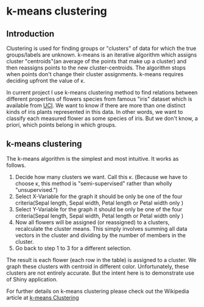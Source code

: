 
<?xml version="1.0" encoding="utf-8"?>
<!DOCTYPE html PUBLIC "-//W3C//DTD XHTML 1.0 Strict//EN"
"http://www.w3.org/TR/xhtml1/DTD/xhtml1-strict.dtd">
<html xmlns="http://www.w3.org/1999/xhtml" lang="en" xml:lang="en">
<head>
<title>k-means clustering</title>
<meta  http-equiv="Content-Type" content="text/html;charset=utf-8" />
<meta  name="generator" content="Org-mode" />
</head>
<body>
<div id="content">
<h1 class="title">k-means clustering</h1>

<div class="summary"><h2>Introduction</h2>
<p>
Clustering is used for finding groups or "clusters" of data for which 
the true groups/labels are unknown. k-means is an iterative algorithm 
which assigns cluster "centroids"(an average of the points that make up a cluster)
 and then reassigns points to the new cluster-centroids. The algorithm stops when points
don't change their cluster assignments. k-means requires deciding upfront the value of &kappa;.
</p>

<p>
In current project I use k-means clustering method to find relations between different properties of flowers species from famous "iris" dataset which is available from <a href="http://archive.ics.uci.edu/ml/datasets/Iris">UCI</a>. We want to know if there are more than one distinct kinds of iris plants represented in this data. In other words, we want to classify each measured flower as some species of iris. But we don't know, a
priori, which points belong in which groups.
</p>

</div>
</div>
<div id="outline-container-sec-2" class="outline-2">
<h2 id="sec-2">k-means clustering</h2>
<div class="outline-text-2" id="text-2">
<p>
The k-means algorithm is the simplest and most intuitive. It works as
follows.
</p>

<ol class="org-ol">
<li>Decide how many clusters we want. Call this &kappa;. (Because we have
to choose &kappa;, this method is "semi-supervised" rather than
wholly "unsupervised.")
</li>

<li>Select X-Variable for the graph it should be only be one of the four criteria(Sepal length, Sepal width, Petal length or Petal width only )
</li>

<li>Select Y-Variable for the graph it should be only be one of the four criteria(Sepal length, Sepal width, Petal length or Petal width only )
</li>

<li>Now all flowers will be assigned (or reassigned) to a
clusters, recalculate the cluster means. This simply involves
summing all data vectors in the cluster and dividing by the
number of members in the cluster.
</li>

<li>Go back to step 1 to 3 for a different selection.
</li>
</ol>
<p>
The result is each flower (each row in the table) is assigned to a
cluster. We graph these clusters with centroid in different color.
Unfortunately, these clusters are not entirely accurate. But the intent here is to demonstrate use of Shiny application.
</p>
<p>
For further details on k-means clustering please check out the Wikipedia article at <a href="http://en.wikipedia.org/wiki/K-means_clustering "> k-means Clustering </a>
</p>
</body>
</html>


